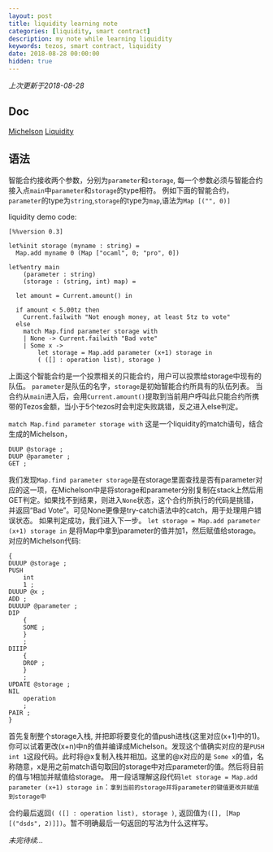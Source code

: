 ```yaml
---
layout: post
title: liquidity learning note
categories: [liquidity, smart contract]
description: my note while learning liquidity
keywords: tezos, smart contract, liquidity 
date: 2018-08-28 00:00:00
hidden: true
---
```


*上次更新于2018-08-28*

<!-- more -->

Doc
----
[Michelson](https://tezos.gitlab.io/zeronet/whitedoc/michelson.html)
[Liquidity](http://www.liquidity-lang.org/doc/)


语法
---------

智能合约接收两个参数，分别为`parameter`和`storage`, 每一个参数必须与智能合约接入点`main`中`parameter`和`storage`的type相符。
例如下面的智能合约，`parameter`的type为`string`,`storage`的type为`map`,语法为`Map [("", 0)]`

liquidity demo code:
```
[%%version 0.3]

let%init storage (myname : string) =
  Map.add myname 0 (Map ["ocaml", 0; "pro", 0])

let%entry main
    (parameter : string)
    (storage : (string, int) map) =

  let amount = Current.amount() in

  if amount < 5.00tz then
    Current.failwith "Not enough money, at least 5tz to vote"
  else
    match Map.find parameter storage with
    | None -> Current.failwith "Bad vote"
    | Some x ->
        let storage = Map.add parameter (x+1) storage in
        ( ([] : operation list), storage )
```
上面这个智能合约是一个投票相关的只能合约，用户可以投票给storage中现有的队伍。
`parameter`是队伍的名字，`storage`是初始智能合约所具有的队伍列表。
当合约从`main`进入后，会用`Current.amount()`提取到当前用户呼叫此只能合约所携带的Tezos金额，当小于5个tezos时会判定失败跳错，反之进入else判定。

`match Map.find parameter storage with` 这是一个liquidity的match语句，结合生成的Michelson，
```
DUUP @storage ;
DUUP @parameter ;
GET ;
```
我们发现`Map.find parameter storage`是在storage里面查找是否有parameter对应的这一项，在Michelson中是将storage和parameter分别复制在stack上然后用GET判定。如果找不到结果，则进入`None`状态，这个合约所执行的代码是挑错，并返回“Bad Vote”。可见None更像是try-catch语法中的catch，用于处理用户错误状态。
如果判定成功，我们进入下一步。
`let storage = Map.add parameter (x+1) storage in` 是将Map中拿到parameter的值并加1，然后赋值给storage。
对应的Michelson代码:
```
{
DUUUP @storage ;
PUSH
    int
    1 ;
DUUUP @x ;
ADD ;
DUUUUP @parameter ;
DIP
    {
    SOME ;
    }
    ;
DIIIP
    {
    DROP ;
    }
    ;
UPDATE @storage ;
NIL
    operation
    ;
PAIR ;
}
```
首先复制整个storage入栈, 并把即将要变化的值push进栈(这里对应(x+1)中的1)。你可以试着更改(x+n)中n的值并编译成Michelson。发现这个值确实对应的是`PUSH int 1`这段代码。此时将@x复制入栈并相加。这里的@x对应的是 `Some x`的值，名称随意，x是用之前match语句取回的storage中对应parameter的值。然后将目前的值与1相加并赋值给storage。
用一段话理解这段代码`let storage = Map.add parameter (x+1) storage in`：`拿到当前的storage并将parameter的键值更改并赋值到storage中`

合约最后返回`( ([] : operation list), storage )`, 返回值为`([], [Map [("dsds", 2)]])`。暂不明确最后一句返回的写法为什么这样写。



*未完待续...*